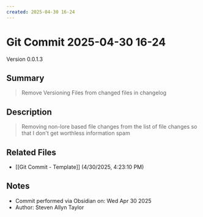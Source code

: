 ```yaml
---
created: 2025-04-30 16-24
---
```


# Git Commit 2025-04-30 16-24

Version 0.0.1.3

## Summary
> Remove Versioning Files from changed files in changelog

## Description
> Removing non-lore based file changes from the list of file changes so that I don't get worthless information spam

## Related Files
- [[Git Commit - Template]] (4/30/2025, 4:23:10 PM)

## Notes
- Commit performed via Obsidian on: Wed Apr 30 2025
- Author: Steven Allyn Taylor

